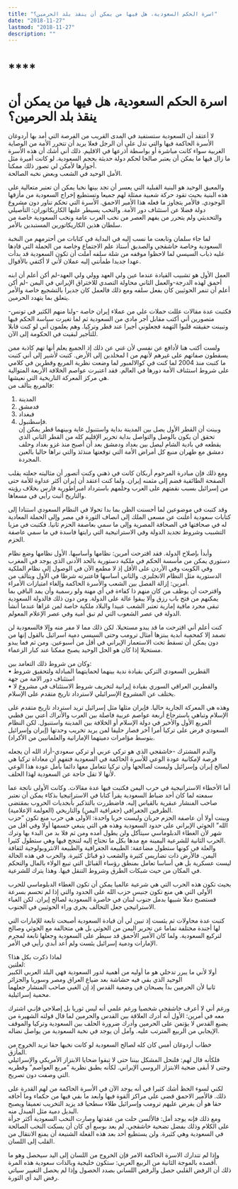 ```yaml
---
title: "اسرة الحكم السعودية، هل فيها من يمكن أن ينقذ بلد الحرمين؟"
date: "2018-11-27"
lastmod: "2018-11-27"
description: ""
---
```

# ****

# **اسرة الحكم السعودية، هل فيها من يمكن أن ينقذ بلد الحرمين؟**

لا أعتقد أن السعودية ستستفيد في المدى القريب من الفرصة التي أمد بها أردوغان الأسرة الحاكمة فيها والتي تدل على أن الرجل فعلا يريد أن تتحرر الأمة من الوصاية الغربية سواء كانت مباشرة أو بواسطة أذرعها في الاقليم. ذلك أني أشك أن هذه الأسرة ما زال فيها ما يمكن أن يعتبر صالحا لحكم دولة حديثة بحجم السعودية. لو كانت أميرة مثل أجوارها لأمكن لي تصور ذلك ممكنا.  
الأمل الوحيد في الشعب وبعض نخبه الصالحة.

والمعيق الوحيد هو البنية القبلية التي يعسر أن تجد بينها نخبا يمكن أن تعتبر متعالية على هذه البنية بحيث تقود حركة شعبية ممثلة لهم جميعا وتستطيع إخراج السعودية من مأزقها الوجودي. فالأمر يتجاوز ما فعله هذا الأمير الاحمق. الأسرة التي تحكم تناور دون مشروع دولة فضلا عن استئناف دور الأمة. والنخب يسيطر عليها الكاريكاتوران: التأصيلي والتحديثي ولم يتحرر من يفهم العصر من نخب العرب عامة ونخب السعودية خاصة من سلطان هذين الكاريكاتورين المستبدين بالأمر.

لما جاء سلمان وتابعت ما نسب إليه في البداية في كتابات من أحترمهم من النخبة السعودية وخاصة خاشقجي والصديق أستاذ علم الاجتماع وخاصة من الحملة التي قادها عليه ذباب السيسي لما لاحظوا موقفه من شلة سلفه آملت أن تكون السعودية قد بدأت عهدا جديدا طمأنني إليه عملان لأني لا أكتفي بالأقوال.

العمل الأول هو تشبيب القيادة عندما عين ولي العهد وولي ولي العهد-لم أكن أعلم أن ابنه أحمق لهذه الدرجة-والعمل الثاني محاولة التصدي للاختراق الإيراني في اليمن -لم أكن أعلم أن تنمر الحوثيين كان بفعل سلفه ومع ذلك فالعمل كان جديرا بالتشجيع خاصة والأمر يتعلق بما يتهدد الحرمين.

فكتبت عدة مقالات عللت حملات علي من عملاء إيران خاصة -ولنا منهم الكثير في تونس-متصورين أني أكتب مقابل أجر مادي من السعودية ثم لما تغيرت سياسة الحكم فيها وتبينت حقيقته قلبوا التهمة فجعلوني أجيرا عند قطر وتركيا. وهم يعلمون أني لو كنت قابلا للتأجير لبقيت في الحكومة إلى الآن.

ولست أكتب هنا لأدافع عن نفسي لأن غني عن ذلك إذ الجميع يعلم أنها تهم كاذبة ممن يسقطون صفاتهم على غيرهم لأنهم من ا لمخلدين إلى الأرض. كتبت لأشير إلى أني كتبت ما كتبت منذ 2004 لما كنت في كوالالمبور لما وضعت نظرية المربع وقطرين في كلامي على شروط استئناف الأمة دورها في العالم. فقد اعتبرت عواصم الخلافة الأربعة المتوالية هي مركز المعركة التاريخية التي نعيشها.  
فالمربع يتألف من:   
1. المدينة   
2. فدمشق   
3. فبغداد   
4. فإسطنبول.   
وبينت أن القطر الأول يصل بين المدينة بداية واستنبول غاية وبينهما قطر يمكن إن تحقق أن يكون بالوصل والتواصل بداية تحرير الإقليم كله من القطر الثاني الذي يقطعه في بادية الشام ليصل بين بغداد ودمشق بعد أن أصبح منذ غزو بغداد وحلف دمشق مع طهران منبع كل أمراض الأمة التي توقعتها منذئذ والتي نراها حاليا بالعين المجردة.

ومع ذلك فإن مبادرة المرحوم أربكان كانت في ذهني وكنت أتصور أن مثاليته جعلته يقلب الصفحة الطائفية فضم إلى مثمنه إيران. ولما كنت اعتقد أن إيران أكثر عداوة للأمة حتى من إسرائيل بسبب نقمتهم على العرب وحلمهم باسترداد امبراطورية فارس بخلاف رؤيته والتاريخ أثبت رأيي في مسعاها.

وقد كتبت في موضوعين لما أحسنت الظن بما بدا تحولا في النظام السعودي استنادا إلى كتابات سعودية أعلنت عن مسعى الملك إلى انصاف الثورة في مصر وإلى الحملة المعادية له في صحافتها في الصحافة المصرية وإلى ما سمي بعاصفة الحزم ثانيا. فكتبت في مزيا التشبيب وشروط تجديد الدولة وفي الاستراتيجية التي رايتها فاسدة في ما سمي عاصفة الحزم.

وأبدأ بإصلاح الدولة. فقد اقترحت أمرين: نظامها وأساسها. الأول نظامها وضع نظام دستوري يمكن من مأسسة الحكم في ملكية دستورية بالحد الأدنى الذي يوجد في المغرب وفي الكويت وفي الأردن على الأقل إذ لا مطمع الآن في الوصول إلى نظام الملكية الدستورية مثل النظام الانجليزي. والثاني أساسها فاعتبرته شرطا في الأول ويتألف من أمرين: إزالة الفصل بين الشعب والأسرة الحاكمة وإلغاء امتيازات الأمراء.  
واقترحت أن يوظف من كان منهم ذا كفاءة في أي مهنة ولو رسمية وأن يمد الباقي بما يمكنهم من فتح باب رزق وألا يبقوا عالة على الدولة. ومن دون ذلك فالدولة السعودية تبقى مجرد مافية إمارية تعتبر الشعب عبيدا والبلاد ملكية خاصة لمن غزاها عندما أنشأ الدولة في عصر الشعوب التي لم تبق أمية وفي عصر الإعلام المعولم.

كنت أعلم أني اقترحت ما قد يبدو مستحيلا. لكن ذلك مما لا مفر منه وإلا فالسعودية لن تصمد إلا كمحمية أبدية يبتزها أمثال ترومب وحتى السيسي دمية اسرائيل بالقول إنها من دون يمكن أن تسقط تحت الاستعمار الإيراني في أقل من أسبوعين. ومن ثم فما يبدو مستحيلا إذا كان هو الحل الوحيد يصبح ممكنا عند كبار الزعماء.

وكان من شروط ذلك التعامد بين:   
• القطرين السعودي التركي بقيادة ندية بينهما لحمايتهما المبادلة ولتحقيق شروط استئناف دور الامة من جهة   
• والقطرين العراقي السوري بقيادة إيرانية لتخريف شروط الاستئناف في مشروع لا يختلف عن المشروع الإسرائيلي لاسترداد تاريخ متقدم على الإسلام.

وهذه هي المعركة الجارية حاليا. فإيران مثلها مثل إسرائيل تريد استرداد تاريخ متقدم على الإسلام وتباهي باسترجاع أربعة عواصم عربية فاصلة بين العرب والأتراك أعني بين قطبي المربع الأول والأخير في دولة الإسلام أو الخلافة بين المدينة واستنبول. لكن النظام السعودي فرض على تركيا أمرا آخر فصار حليفا لمن يريد تخريب وحدتها (إيران وإسرائيل بتوسط مؤامرات دميتهما الإماراتية والعلمانيين من الأكراد).

والدم المشترك -خاشقجي الذي هو تركي عربي أو تركي سعودي-أراد الله أن يجعله فرصة لإمكانية عودة الوعي للأسرة الحاكمة في السعودية فتفهم أن معاداة تركيا هي لصالح إيران وإسرائيل وليست لصالحها وأن تركيا تتعامل معها دائما بأمل عودة هذا الوعي لأنها لا تقل حاجة عن السعودية لهذا الحلف.

أما الأخطاء الاستراتيجية في حرب اليمن فكتبت فيها عدة مقالات. وكانت الأولى ناتجة عما سمعته لما كان أحد ضباط السعودية يقرأ كتابا في الاستراتيجيا بذكاء يمكن أن نعتبر صاحب المنشار عبقرية بالقياس إليه. فاضطررت بالتذكير بأبجديات الحروب بمقتضى الظرفين الجغرافي (جغرافية اليمن) والتاريخي (العولمة الإعلامية).  
وبينت أولا أن عاصفة الحزم حربان وليست حربا واحدة: الأولى هي حرب منع تكون “حزب الله” الحوثي الإيراني على حدود السعودية وهذه هي التي ينبغي حسمها أولا وفي أقل من شهر لأن الغطاء الدبلوماسي سيتآكل ولن يطول أمده ومن ثم فلا بد من البدء بها وترك الحرب الثانية للشرعية اليمينة مع مدها بكل ما تحتاج إليه لتنجح فيها وهي ستطول كثيرا.  
والعلة في كونها ستطول مضاعفة: الطبيعة الجغرافية والطبيعة الانثروبولوجية لثقافة اليمن. فالأرض ذات تضاريس كثيرة والشعب ذو قبائل كثيرة. والحرب في هذه الحالة ليست عسكرية بل هي أساسا تعامل بمنطق رؤساء القبائل التي تبيع الولاء بالمال والتحكم في المكان من حيث شبكات الطرق وشروط التنقل فيها. وهذا يترك للشرعية.

بحيث تكون هذه الحرب التي هي شرعية عالميا يمكن أن تكون الغطاء الدبلوماسي للحرب الأولى التي هي منع تكون جنيس حزب الله على الحدود والتي إذا لم تحسم بسرعة فستصبح دملا شبيها بدمل جنوب لبنان في خاصرة السعودية لصالح إيران. لكن الغباء الاستراتيجي جعل التحالف يجري وراء الحوثيين في الجنوب.

كتبت عدة محاولات ثم يئست إذ تبين لي أن قيادة السعودية أصبحت تابعة للإمارات التي لها أجندة مختلفة تماما عن تحرير اليمن من الحوثي بل هي متحالفة مع الحوثي وصالح لتركيع السعودية. ولما كان الأمير الأحمق قد سيطر على السعودية وجعلها تابعة لمجرم الإمارات ودمية إسرائيل يئست ولم أعد أبدي رأيي في الأمر.

لماذا ذكرت بكل هذا؟   
لعلتين:   
أولا لأني ما يبرر تدخلي هو ما أوليه من أهمية لدور السعودية فهي البلد العربي الكبير الوحيد الذي بقي فيه حشاشة بعد ضياع العراق ومصر وسوريا والجزائر   
ثانيا لأن الحرمين بدآ يصبحان في وضعية القدس إذ إن الغبي صاحب المنشار جعلهما محمية إسرائيلية.

ورغم أني لا أعرف خاشقجي شخصيا ورغم علمي أنه ليس ثوريا بل إصلاحي فإنـي اشترك معه في أمرين: الأول أنه أدرك العلاقة بين القدس والحرمين لما قال قولته الشهيرة من يضيع القدس لا يؤتمن على الحرمين وأدرك ضرورة الحلف بين السعودية وتركيا والموقف الإيجابي من الربيع المترتب عليه. وآمل أن يوجد في نخبة السعودية من يواصل نضاله.

خطاب أردوغان أمس كان كله لصالح السعودية لو كانت نخبها حقا تريد الخروج من المأزق.   
فلكأنه قال لهم: فلنحل المشكل بيننا حتى لا تبقوا ضحايا الابتزاز الأمريكي والإسرائيلي وحتى لا أبقى ضحية الابتزاز الروسي الإيراني. لكأنه يطبق نظرية “مربع العواصم” وقطريه التي وصفت دون تصريح.

لكني لسوء الحظ أشك كثيرا في أنه يوجد الآن في الأسرة الحاكمة من لهم القدرة على ذلك. فالأمير الاحمق قضى على مراكز القوة فيها وابعد ما بقي فيها من حكماء وما أخافه حقا هو أن يفرض عليهم ترومب وإسرائيل طلاء سطحيا قد يزيد التخريب تعميقا ويصبح البديل دمية مثل المبدل منه.  
ومع ذلك فإنه يوجد أمل: فالألسن حلت من عقدتها وصارت النخب السعودية أكثر جرأة على الكلام وذلك بفضل تضحية خاشقجي. لم يعد بوسع أي كان أن يسكت النخب الصالحة في السعودية وهي كثيرة. ولن يستطيع أحد بعد هذه الفعلة الشنيعة أن يمنع الانتقال من القلب إلى اللسان.

وإذا لم تتدارك الاسرة الحاكمة الامر فإن الخروج من اللسان إلى اليد سيحصل وهو ما أقصده بالموجة الثانية من الربيع العربي: ستكون خليجية وبالذات سعودية هذه المرة.   
ذلك أن الرفض القلبي حصل والرفض اللساني بصدد الحصول وإذا لم يحصل التغيير سياتي رفض اليد أي الثورة.

###